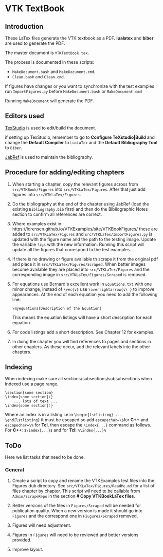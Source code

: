 # VTK TextBook

## Introduction

These LaTex files generate the VTK textbook as a PDF. **lualatex** and **biber** are used to generate the PDF.

The master document is  `VTKTextBook.tex`.

The process is documented in these scripts:

- `MakeDocument.bash` and `MakeDocument.cmd`.
- `Clean.bash` and `Clean.cmd`.

If figures have changes or you want to synchronize with the test examples run `ImportFigures.py` before `MakeDocument.bash` or `MakeDocument.cmd`

Running `MakeDocument` will generate the PDF.

## Editors used

[TexStudio](https://www.texstudio.org/) is used to edit/build the document.

if setting up TexStudio, remember to go to  **Configure TeXstudio|Build** and change the **Default Compiler** to `LuaLaTex` and the **Default Bibliography Tool** to `Biber`.

[JabRef](http://www.jabref.org/) is used to maintain the bibliography.

## Procedure for adding/editing chapters

1. When starting a chapter, copy the relevant figures across from `src/VTKBook/Figures` into `src/VTKLaTex/Figures`. After that just add figures into `src/VTKLaTex/Figures`.

2. Do the bibliography at the end of the chapter using JabRef (load the existing `Bibliography.bib` first) and then do the Bibliographic Notes section to confirm all references are correct.

3. Where examples exist in https://lorensen.github.io/VTKExamples/site/VTKBookFigures/ these are added to  `src/VTKLaTex/Figures` and  `src/VTKLaTex/ImportFigures.py` is updated with the figure name and the path to the testing image. Update the variable
 `figs` with the new information. Running this script will update all the figures that correspond to the test examples.

4. If there is no drawing or figure available th scrape it from the original pdf and place it in  `src/VTKLaTex/Figures/Scraped`. When better images become available they are placed into  `src/VTKLaTex/Figures` and the corresponding image in  `src/VTKLaTex/Figures/Scraped` is removed.

5. For equations use Bernard's excellent work in `Equations.txt` with one minor change, instead of `\vec{v}` use `\overrightarrow{v\ }` to improve appearances. At the end of each equation you need to add the following line:

    ```
    \myequations{Description of the Equation}
    ```
    This means the equation listings will have a short description for each equation.

6. For code listings add a short description. See Chapter 12 for examples.

7. In doing the chapter you will find references to pages and sections in other chapters. As these occur, add the relevant labels into the other chapters. 

## Indexing
When indexing make sure all sections/subsections/subsubsections when indexed use a page range.

```
\section{some section}
\index{some section|(}
    ... lots of text ...
\index{some section|)}
```

Where an index is in a listing i.e in `\begin{lstlisting} ... \end{lstlisting}` it must be escaped so add `escapechar=\$`for **C++** and `escapechar=\%` for **Tcl**, then escape the `\index{...}` command as follows. For **C++**: `$\index{...}$` and for **Tcl**:  `%\index{...}%`


## ToDo

Here we list tasks that need to be done.

### General

 1. Create a script to copy and rename the VTKExamples test files into the Figures dub directory. See `src/VTKLaTex/Figures/ReadMe.md` for a list of files chapter by chapter. This script wil need to be callable from `Admin/ScrapeRepo` in the section **# Copy VTKBookLaTex files**.

 2. Better versions of the files in `Figures/Scraped` will be needed for publication quality. When a new version is made it should go into `Figures` and the correspond one in `Fiugures/Scraped` removed.

 3. Figures will need adjustment.

 4. Figures in `Figures` will need to be reviewed and better versions provided.

 5. Improve layout.

